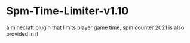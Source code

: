 # Spm-Time-Limiter-v1.10
a minecraft plugin that limits player game time, spm counter 2021 is also provided in it
